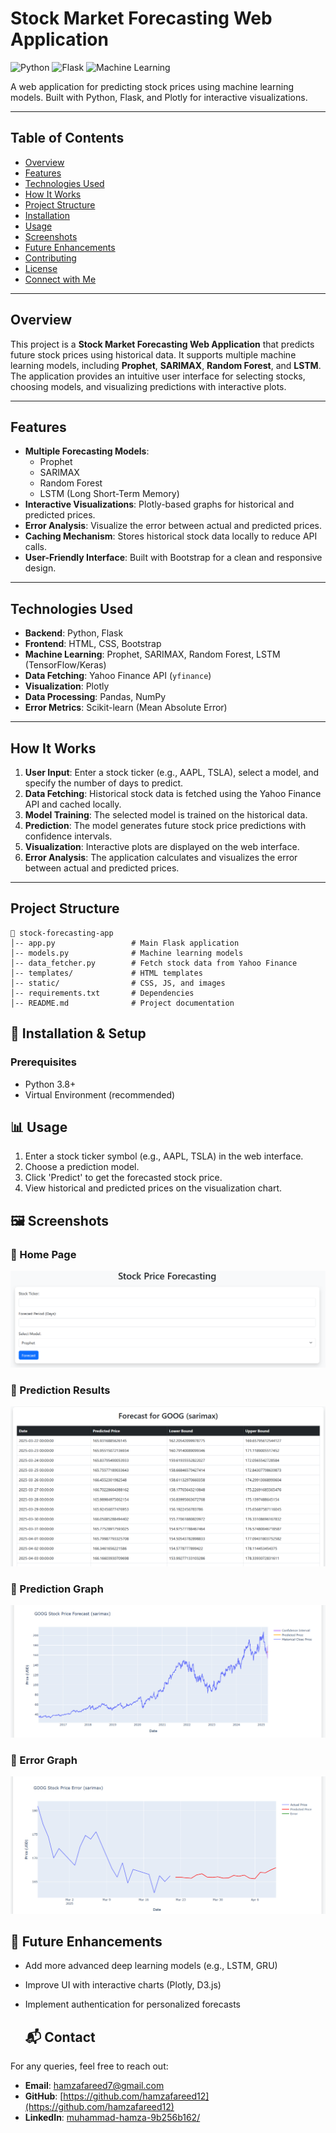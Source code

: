 # Stock Market Forecasting Web Application

![Python](https://img.shields.io/badge/Python-3.8%2B-blue)
![Flask](https://img.shields.io/badge/Flask-2.0%2B-green)
![Machine Learning](https://img.shields.io/badge/Machine%20Learning-Prophet%2C%20SARIMAX%2C%20Random%20Forest%2C%20LSTM-orange)


A web application for predicting stock prices using machine learning models. Built with Python, Flask, and Plotly for interactive visualizations.

---

## Table of Contents
- [Overview](#overview)
- [Features](#features)
- [Technologies Used](#technologies-used)
- [How It Works](#how-it-works)
- [Project Structure](#project-structure)
- [Installation](#installation)
- [Usage](#usage)
- [Screenshots](#screenshots)
- [Future Enhancements](#future-enhancements)
- [Contributing](#contributing)
- [License](#license)
- [Connect with Me](#connect-with-me)

---

## Overview
This project is a **Stock Market Forecasting Web Application** that predicts future stock prices using historical data. It supports multiple machine learning models, including **Prophet**, **SARIMAX**, **Random Forest**, and **LSTM**. The application provides an intuitive user interface for selecting stocks, choosing models, and visualizing predictions with interactive plots.

---

## Features
- **Multiple Forecasting Models**:
  - Prophet
  - SARIMAX
  - Random Forest
  - LSTM (Long Short-Term Memory)
- **Interactive Visualizations**: Plotly-based graphs for historical and predicted prices.
- **Error Analysis**: Visualize the error between actual and predicted prices.
- **Caching Mechanism**: Stores historical stock data locally to reduce API calls.
- **User-Friendly Interface**: Built with Bootstrap for a clean and responsive design.

---

## Technologies Used
- **Backend**: Python, Flask
- **Frontend**: HTML, CSS, Bootstrap
- **Machine Learning**: Prophet, SARIMAX, Random Forest, LSTM (TensorFlow/Keras)
- **Data Fetching**: Yahoo Finance API (`yfinance`)
- **Visualization**: Plotly
- **Data Processing**: Pandas, NumPy
- **Error Metrics**: Scikit-learn (Mean Absolute Error)

---

## How It Works
1. **User Input**: Enter a stock ticker (e.g., AAPL, TSLA), select a model, and specify the number of days to predict.
2. **Data Fetching**: Historical stock data is fetched using the Yahoo Finance API and cached locally.
3. **Model Training**: The selected model is trained on the historical data.
4. **Prediction**: The model generates future stock price predictions with confidence intervals.
5. **Visualization**: Interactive plots are displayed on the web interface.
6. **Error Analysis**: The application calculates and visualizes the error between actual and predicted prices.

---

## Project Structure
```
📁 stock-forecasting-app
│-- app.py                 # Main Flask application
│-- models.py              # Machine learning models
│-- data_fetcher.py        # Fetch stock data from Yahoo Finance
│-- templates/             # HTML templates
│-- static/                # CSS, JS, and images
│-- requirements.txt       # Dependencies
│-- README.md              # Project documentation
```

## 🔧 Installation & Setup
### Prerequisites
- Python 3.8+
- Virtual Environment (recommended)

## 📊 Usage
1. Enter a stock ticker symbol (e.g., AAPL, TSLA) in the web interface.
2. Choose a prediction model.
3. Click 'Predict' to get the forecasted stock price.
4. View historical and predicted prices on the visualization chart.

## 🖼️ Screenshots

### 📌 Home Page
![Home Page](https://github.com/hamzafareed12/Stock_Market_Forecasting/blob/master/frontend.png)

### 📌 Prediction Results
![Prediction Results](https://github.com/hamzafareed12/Stock_Market_Forecasting/blob/master/prediction.png)

### 📌 Prediction Graph
![Prediction Results](https://github.com/hamzafareed12/Stock_Market_Forecasting/blob/master/prediction_graph.png)

### 📌 Error Graph
![Prediction Results](https://github.com/hamzafareed12/Stock_Market_Forecasting/blob/master/error_graph.png)
## 🎯 Future Enhancements
- Add more advanced deep learning models (e.g., LSTM, GRU)
- Improve UI with interactive charts (Plotly, D3.js)
- Implement authentication for personalized forecasts

  ## 📬 Contact
For any queries, feel free to reach out:
- **Email**: hamzafareed7@gmail.com
- **GitHub**: [https://github.com/hamzafareed12](https://github.com/hamzafareed12)
- **LinkedIn**: [muhammad-hamza-9b256b162/](https://linkedin.com/in/muhammad-hamza-9b256b162/)
